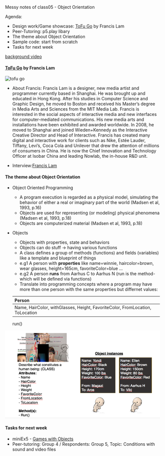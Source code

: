 Messy notes of class05 - Object Orientation

Agenda:
- Design work/Game showcase: [ToFu Go](http://tofu-go.com/) by Francis Lam
- Peer-Tutoring: p5.play libary
- The theme about Object Orientation
- Sample code: start from scratch 
- Tasks for next week

[background video](https://loopvideos.com/V9NirY55HfU)

#### [ToFu Go](http://tofu-go.com/) by Francis Lam

![tofu go](http://tofu-go.com/iphone0.png)

- About Francis: Francis Lam is a designer, new media artist and programmer currently based in Shanghai. He was brought up and educated in Hong Kong. After his studies in Computer Science and Graphic Design, he moved to Boston and received his Master’s degree in Media Arts and Sciences from the MIT Media Lab. Francis is interested in the social aspects of interactive media and new interfaces for computer-mediated communications. His new media arts and installations have been exhibited and awarded worldwide. In 2008, he moved to Shanghai and joined Wieden+Kennedy as the Interactive Creative Director and Head of Interactive. Francis has created many digital and interactive work for clients such as Nike, Estée Lauder, Tiffany, Levi’s, Coca Cola and Unilever that drew the attention of millions of consumers in China. He is now the Chief Innovation and Technology Officer at Isobar China and leading Nowlab, the in-house R&D unit.

- Interview:[Francis Lam](http://www.design-china.org/post/35833433475/francis-lam)

#### The theme about Object Orientation

- Object Oriented Programming
  - A program execution is regarded as a physical model, simulating the behavior of either a real or imaginary part of the world (Madsen et al, 1993, p.16)
  - Objects are used for representing (or modeling) physical phenomena (Madsen et al, 1993, p.18)
  - Objects are computerized material (Madsen et al, 1993, p.18)

- Objects
  - Objects with properties, state and behaviors
  - Objects can do stuff -> having various functions
  - A class defines a group of methods (functions) and fields (variables) like a template and blueprint of things
  - e.g1 A person with **properties** like name=winnie, haircolor=brown, wear glasses, height=165cm, favoriteColor=blue ...
  - e.g2 A person **runs** from Aarhus C to Aarhus N (run is the method- which will be defined via functions)
  - Translate into programming concepts where a program may have more than one person with the same properties but differnet values: 

   Person        |
  -------------  |
  Name, HairColor, withGlasses, Height, FavoriteColor, FromLocation, ToLocation|
  run()     

![object](https://github.com/AUAP/AP2018/blob/master/class05/object.png)


#### Tasks for next week
- miniEx5 - [Games with Objects](https://github.com/AUAP/AP2018/blob/master/all_miniex/mini_ex5.md)
- Peer-tutoring: Group 4 / Respondents: Group 5, Topic: Conditions with sound and video files


